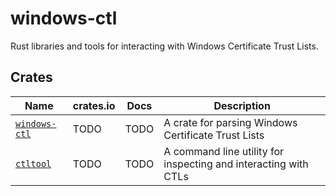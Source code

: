 windows-ctl
===========

Rust libraries and tools for interacting with Windows Certificate Trust Lists.

## Crates

| Name | crates.io | Docs | Description |
| ---- | --------- | -----| ----------- |
| [`windows-ctl`](./windows-ctl/) | TODO | TODO | A crate for parsing Windows Certificate Trust Lists |
| [`ctltool`](./ctltool/) | TODO | TODO | A command line utility for inspecting and interacting with CTLs |
